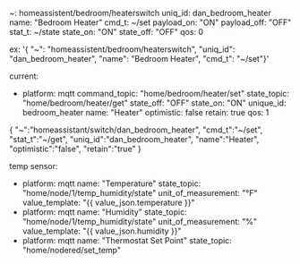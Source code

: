 ~: homeassistent/bedroom/heaterswitch
uniq_id: dan_bedroom_heater
name: "Bedroom Heater"
cmd_t: ~/set
payload_on: "ON"
payload_off: "OFF"
stat_t: ~/state
state_on: "ON"
state_off: "OFF"
qos: 0

ex: '{ "~": "homeassistent/bedroom/heaterswitch", "uniq_id": "dan_bedroom_heater", "name": "Bedroom Heater", "cmd_t": "~/set"}'


current:
- platform: mqtt
    command_topic: "home/bedroom/heater/set"
    state_topic: "home/bedroom/heater/get"
    state_off: "OFF"
    state_on: "ON"
    unique_id: bedroom_heater
    name: "Heater"
    optimistic: false
    retain: true
    qos: 1

{
    "~":"homeassistant/switch/dan_bedroom_heater",
    "cmd_t":"~/set",
    "stat_t":"~/get",
    "uniq_id":"dan_bedroom_heater",
    "name":"Heater",
    "optimistic":"false",
    "retain":"true"
}


temp sensor:
- platform: mqtt
    name: "Temperature"
    state_topic: "home/node/1/temp_humidity/state"
    unit_of_measurement: "°F"
    value_template: "{{ value_json.temperature }}"
- platform: mqtt
    name: "Humidity"
    state_topic: "home/node/1/temp_humidity/state"
    unit_of_measurement: "%"
    value_template: "{{ value_json.humidity }}"
- platform: mqtt
    name: "Thermostat Set Point"
    state_topic: "home/nodered/set_temp"